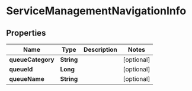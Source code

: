 # ServiceManagementNavigationInfo

## Properties
Name | Type | Description | Notes
------------ | ------------- | ------------- | -------------
**queueCategory** | **String** |  |  [optional]
**queueId** | **Long** |  |  [optional]
**queueName** | **String** |  |  [optional]
